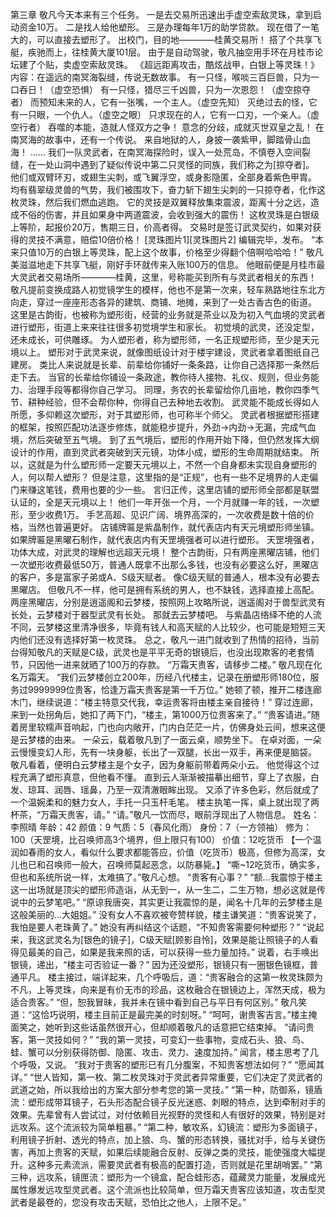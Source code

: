 第三章 
	敬凡今天本来有三个任务。
	一是去交易所迅速出手虚空索敌灵珠，拿到启动资金10万。
	二是找人给他塑形。
	三是办理每年1万的助学贷款。
	现在借了一笔大的，可以直接去塑形了。
	出校门，目的地————桂黄交易所！
	搭了个共享飞艇，疾驰而上，往桂黄大厦101层。
	由于是自动驾驶，敬凡抽空用手环在月桂市论坛建了个贴，卖虚空索敌灵珠。
	《超远距离攻击，酷炫战甲，白银上等灵珠！》
	内容：在遥远的南冥海裂缝，传说无数故事。
	有一只怪，喉啖三百巨兽，只为一口吞日！（虚空恐惧）
	有一只怪，猎尽三千凶兽，只为一次恩怨！（虚空掠夺者）
	而预知未来的人，它有一张嘴，一个主人。（虚空先知）
	灭绝过去的怪，它有一只眼，一个仇人。（虚空之眼）
	只求现在的人，它有一口刃，一个亲人。（虚空行者）
	吞噬的本能，造就人怪双方之争！
	意念的分歧，成就灭世双皇之乱！
	在南冥海的故事中，还有一个传说。
	来自地狱的人，身披一袭紫甲，脚踏骨山血海！
	......
	我们一队灵武者，在南冥海探险时，误入一处荒岛，不慎卷入空间裂缝，在一处山洞中遇到了疑似传说中第二只灵怪的同族，我们称之为[掠夺者]。
	他们或双臂环刃，或翅生尖刺，或飞翼浮空，或身影隐匿，全部身着紫色甲胄。
	均有翡翠级灵兽的气势，我们被围攻下，奋力斩下翅生尖刺的一只掠夺者，化作这枚灵珠，然后我们燃血逃跑。
	它的灵技是双翼释放集束震波，距离十分之远，造成不俗的伤害，并且如果身中两道震波，会收到强大的震伤！
	这枚灵珠是白银级上等阶，起报价20万，售期三日，价高者得。
	交易时是签订武灵契约，如果对获得的灵技不满意，赔偿10倍价格！
	[灵珠图片1][灵珠图片2]
	编辑完毕，发布。
	“本来只值10万的白银上等灵珠，配上这个故事，价格至少得翻个倍啊哈哈哈！”
	敬凡美滋滋地走下共享飞艇，刚好手环就传来入账100万的信息。
	他眼前便是月桂市最大灵武者交易场所————桂黄，这里，号称能买到所有与灵武者相关的东西！
	敬凡提前变换成路人初觉镜学生的模样，他也不是第一次来，轻车熟路地往东北方向走，穿过一座座形态各异的建筑、商铺、地摊，来到了一处古香古色的街道。
	这里是古韵街，也被称为塑形街，经营的业务就是茶业以及为初入气血境的灵武者进行塑形，街道上来来往往很多初觉境学生和家长。
	初觉境的武灵，还没定型，还未成长，可供雕琢。
	为人塑形者，称为塑形师，一名正规塑形师，至少是天元境以上。
	塑形对于武灵来说，就像图纸设计对于楼宇建设，灵武者拿着图纸自己建房。
	类比人来说就是长辈、前辈给你铺好一条条路，让你自己选择那一条然后走下去。
	当官的长辈给你铺设一条政途，教你待人接物、礼仪、规则，但业务能力、治理手段等都得你自己学习。
	同理，务农的长辈留给你几亩地，教你四季气节、耕种经验，但不会帮你种，你得自己去种地去收割。
	武灵能不能成长得如人所愿，多仰赖这次塑形，对于其塑形师，也可称半个师父。
	灵武者根据塑形搭建的框架，按照匹配功法逐步修炼，就能稳步提升，外劲->内劲->无漏，完成气血境，然后突破至五气境。
	到了五气境后，塑形的作用开始下降，但仍然发挥大纲设计的作用，直到灵武者突破到天元镜，功体小成，塑形的生命周期就结束。
	所以，这就是为什么塑形师一定要天元境以上，不然一个自身都未实现自身塑形的人，何以帮人塑形？
	但是注意，这里指的是“正规”，也有一些不足境界的人走偏门来赚这笔钱，费用也要的少一些。
	言归正传，这里店铺的塑形师全部都是联盟认证的，全是天元境以上！
	他们一年开张一个月，一个月就赚一年的钱，一次塑形，至少收费1万。
	手艺高超、见识广阔、境界高深的，一次收费是数十倍的价格，当然也普遍更好。
	店铺牌匾是紫晶制作，就代表店内有天元境塑形师坐镇。
	如果牌匾是黑曜石制作，就代表店内有天罡境强者可以进行塑形。
	天罡境强者，功体大成，对武灵的理解也远超天元境！
	整个古韵街，只有两座黑曜店铺，他们一次塑形收费最低50万，普通人既拿不出那么多钱，也没有必要这么好，黑曜店的客户，多是富家子弟或A、S级天赋者。
	像C级天赋的普通人，根本没有必要去黑曜店。
	但敬凡不一样，他可是拥有系统的男人，也不缺钱，选择直接上高配。
	两座黑曜店，分别是逍遥阁和云梦楼，按照网上攻略所说，逍遥阁对于兽型武灵有长处，云梦楼对于器型武灵有长处。
	那就去云梦楼吧。
	与紫晶店络绎不绝的人流不同，云梦楼这里清净很多，毕竟有钱人和高天赋的人比较少，也可能是短短三天内他们还没有选择好第一枚灵珠。
	总之，敬凡一进门就收到了热情的招待，当前台得知敬凡的天赋是C级，武灵也是平平无奇的银镜后，也没出现欺客的老套情节，只因他一进来就晒了100万的存款。
	“万霜天贵客，请移步二楼。”
	敬凡现在化名万霜天。
	“我们云梦楼创立200年，历经八代楼主，记录在册塑形师180位，服务过9999999位贵客，恰逢万霜天贵客是第一千万位。”
	她顿了顿，推开二楼连廊木门，继续说道：“楼主特意交代我，幸运贵客将由楼主亲自接待！”
	穿过连廊，来到一处拐角后，她扣了两下门，“楼主，第1000万位贵客来了。”
	“贵客请进。”随着房里软糯声音响起，门也向内敞开，门内白茫茫一片，仿佛身处云间，想来这便是云梦楼的由来。
	一朵云，载着敬凡到了一面云桌，顺势坐下。
	在卓对面，一朵云慢慢变幻人形，先有一块身躯，长出了一双腿，长出一双手，再来便是脑袋。
	敬凡看着，便明白云梦楼主是个女子，因为身躯前带着两朵小云。
	他觉得这个过程充满了塑形真意，但他看不懂。
	直到云人渐渐被描摹出细节，穿上了衣服，白发、琼耳、润唇、瑶鼻，乃至一双清澈眼眸出现。
	又添了许多色彩，然后就成了一个温婉柔和的魅力女人，手托一只玉杆毛笔。
	楼主执笔一挥，桌上就出现了两杯茶，“万霜天贵客，请。”
	“请。”敬凡一饮而尽，眼前浮现出了人物信息。
	姓名：李照晴
	年龄：42
	颜值：9
	气质：5（春风化雨）
	身份：7（一方领袖）
	修为：100（天罡境，比召唤师高3个境界，但上限只有100）
	价值：12吃货币
	【一个温润如春雨的女人，看似什么要求都能答应，价值（吃货币）极高，但修为高深，女儿也已和召唤师一般大，召唤师莫起恶念，以防暴毙。】
	“嘶~12吃货币，确实多，但也和系统所说一样，太难搞了。”敬凡心想。
	“贵客有心事？”
	“额...我震惊于楼主这一出场就是顶尖的塑形师造诣，从无到一，从一生二，二生万物，想必这就是传说中的云梦笔吧。”
	“原谅我唐突，其实更让我震惊的是，闻名十几年的云梦楼主是这般美丽的...大姐姐。”
	没有女人不喜欢被夸赞样貌，楼主谦笑道：“贵客说笑了，我怕是要人老珠黄了。”
	她没有再纠结这个话题，“不知贵客需要何种塑形？”
	“说起来，我这武灵名为[银色的镜子]，C级天赋[顾影自怜]，效果是能让照镜子的人看得见最美的自己，如果是我来照的话，可以获得一些力量加持。”
	说着，右手唤出银镜，递出，“楼主可否验证一番？”
	因为还没塑形，银镜只有一圈银色镜框，普通平凡。
	楼主接过，端详起来，几个呼吸后，道：“贵客融合的这第一枚灵珠颇为不凡，上等灵珠，向来是有价无市的珍品，这枚融合在银镜边上，浑然天成，极为适合贵客。”
	“但，恕我冒昧，我并未在镜中看到自己与平日有何区别。”
	敬凡笑道：“这恰巧说明，楼主目前正是最完美的时刻呀。”
	“呵呵，谢贵客吉言。”楼主掩面笑之，她听到这些话虽然很开心，但却顺着敬凡的话意把它结束掉。
	“请问贵客，第一灵技如何？”
	“我的第一灵技，可变幻一些事物，变成石头、狼、鸟、蛙、蟹可以分别获得防御、隐匿、攻击、灵力、速度加持。”
	闻言，楼主思考了几个呼吸，又说。
	“我对于贵客的塑形已有几分腹案，不知贵客想法如何？”
	“愿闻其详。”
 “世人皆知，第一枚、第二枚灵珠对于灵武者异常重要，它们决定了灵武者的武道之始，所以我给出的方案大部分参考您的第一灵技。”
	“第一种，防御系，镜盾流：塑形成带耳镜子，石头形态配合镜子反光迷惑、刺眼的特点，达到牵制对手的效果。先辈曾有人尝试过，对付依赖目光视野的灵怪和人有很好的效果，特别是对远攻系。这个流派较为简单粗暴。”
	“第二种，敏攻系，幻镜流：塑形为多面镜子，利用镜子折射、透光的特点，加上狼、鸟、蟹的形态转换，骚扰对手，给与关键伤害，再加上贵客的天赋，如果后续能融合反射、反弹之类的灵技，能使强度大幅提升。这种多元素流派，需要灵武者有极高的配置打造，否则就是花里胡哨罢。”
	“第三种，远攻系，镜匣流：塑形为一个镜盒，配合蛙形态，蕴藏灵力能量，发展成光属性爆发远攻型灵武者。这个流派也比较简单，但万霜天贵客应该知道，攻击型灵武者是最卷的，您没有攻击天赋，恐怕比之他人，上限不足。”
	